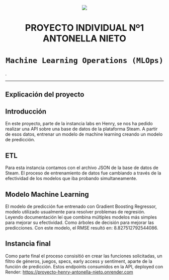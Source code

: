 <p align=center><img src=https://d31uz8lwfmyn8g.cloudfront.net/Assets/logo-henry-white-lg.png><p>

# <h1 align=center> **PROYECTO INDIVIDUAL Nº1 ANTONELLA NIETO** </h1>

# <h1 align=center>**`Machine Learning Operations (MLOps)`**</h1>

<p align="center">

</p>

.  

<hr>  

## **Explicación del proyecto**

## Introducción

En este proyecto, parte de la instancia labs en Henry, se nos ha pedido realizar una API sobre una base de datos
de la plataforma Steam. A partir de esos datos, entrenar un modelo de machine learning creando un modelo de predicción. 


## ETL

Para esta instancia contamos con el archivo JSON de la base de datos de Steam. 
El proceso de entrenamiento de datos fue cambiando a través de la efectividad de los modelos que iba probando
simultaneamente. 



## Modelo Machine Learning

El modelo de predicción fue entrenado con Gradient Boosting Regressor, modelo utilizado usualmente
para resolver problemas de regresión.
Leyendo documentación leí que combina múltiples modelos más simples para mejorar su efectividad. Como árboles
de decisión para mejorar las predicciones.
Con este modelo, el RMSE resultó en: 8.827512792544086.

## Instancia final

Como parte final el proceso consisitió en crear las funciones solicitadas, un filtro de géneros, juegos, specs, early access y sentiment, aparte de la función de predicción. Estos endpoints consumidos en la API, deployed con Render: https://proyecto-henry-antonella-nieto.onrender.com




  
<br/>
